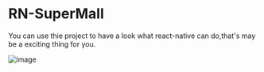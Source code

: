 # RN-SuperMall
You can use thie project to have a look what react-native can do,that's may be a exciting thing for you.

![image](https://github.com/justbettereveryday/RN-SuperMall/blob/master/GitHubImages/MallDemo.gif?raw=true)
